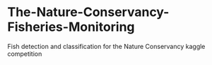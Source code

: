 # The-Nature-Conservancy-Fisheries-Monitoring
Fish detection and classification for the Nature Conservancy kaggle competition
